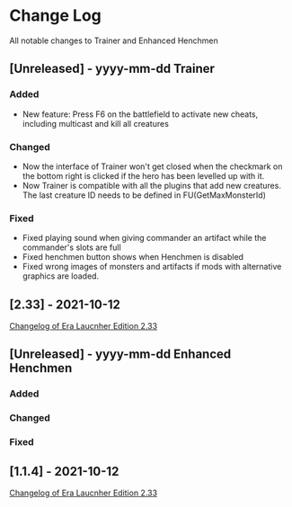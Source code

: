 
# Change Log
All notable changes to Trainer and Enhanced Henchmen

## [Unreleased] - yyyy-mm-dd Trainer

### Added
- New feature: Press F6 on the battlefield to activate new cheats, including multicast and kill all creatures

### Changed
- Now the interface of Trainer won't get closed when the checkmark on the bottom right is clicked if the hero has been levelled up with it.
- Now Trainer is compatible with all the plugins that add new creatures. The last creature ID needs to be defined in FU(GetMaxMonsterId)

### Fixed
- Fixed playing sound when giving commander an artifact while the commander's slots are full
- Fixed henchmen button shows when Henchmen is disabled
- Fixed wrong images of monsters and artifacts if mods with alternative graphics are loaded.


## [2.33] - 2021-10-12
[Changelog of Era Laucnher Edition 2.33](http://wforum.heroes35.net/showthread.php?tid=5235&pid=129486#pid129486)

## [Unreleased] - yyyy-mm-dd Enhanced Henchmen

### Added

### Changed

### Fixed

## [1.1.4] - 2021-10-12
[Changelog of Era Laucnher Edition 2.33](http://wforum.heroes35.net/showthread.php?tid=5235&pid=129486#pid129486)
